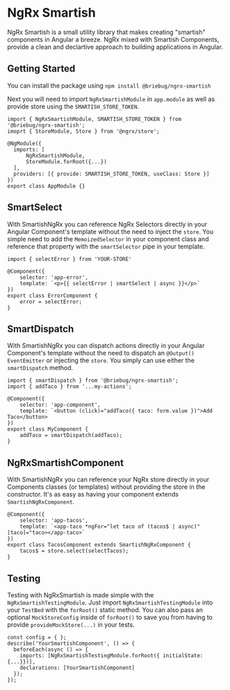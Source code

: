 # NgRx Smartish

NgRx Smartish is a small utility library that makes creating "smartish" components in Angular a breeze. NgRx mixed with Smartish Components, provide a clean and declartive approach to building applications in Angular. 


## Getting Started

You can install the package using `npm install @briebug/ngrx-smartish`

Next you will need to import `NgRxSmartishModule` in `app.module` as well as provide store using the `SMARTISH_STORE_TOKEN`.

```
import { NgRxSmartishModule, SMARTISH_STORE_TOKEN } from '@briebug/ngrx-smartish';
imoprt { StoreModule, Store } from '@ngrx/store';

@NgModule({
  imports: [
      NgRxSmartishModule,
      StoreModule.forRoot({...})
  ],
  providers: [{ provide: SMARTISH_STORE_TOKEN, useClass: Store }]
})
export class AppModule {}
```


## SmartSelect
With SmartishNgRx you can reference NgRx Selectors directly in your Angular Component's template without the need to inject the `store`. You simple need to add the `MemoizedSelector` in your component class and reference that property with the `smartSelector` pipe in your template.

```
import { selectError } from 'YOUR-STORE'

@Component({
    selector: 'app-error',
    template: `<p>{{ selectError | smartSelect | async }}</p>`
})
export class ErrorComponent {
    error = selectError;
}
```

## SmartDispatch

With SmartishNgRx you can dispatch actions directly in your Angular Component's template without the need to dispatch an `@Output() EventEmitter` or injecting the `store`. You simply can use either the `smartDispatch` method.

```
import { smartDispatch } from '@briebug/ngrx-smartish';
import { addTaco } from '...my-actions';

@Component({
    selector: 'app-component',
    template: `<button (click)="addTaco({ taco: form.value })">Add Taco</button>
})
export class MyComponent {
    addTaco = smartDispatch(addTaco);
}
```

## NgRxSmartishComponent

With SmartishNgRx you can reference your NgRx store directly in your Components classes (or templates) without providing the store in the constructor. It's as easy as having your component extends `SmartishNgRxComponent`. 

```
@Component({
    selector: 'app-tacos',
    template: `<app-taco *ngFor="let taco of (tacos$ | async)" [taco]="taco></app-taco>`
})
export class TacosComponent extends SmartishNgRxComponent {
    tacos$ = store.select(selectTacos);
}
```

## Testing
Testing with NgRxSmartish is made simple with the `NgRxSmartishTestingModule`. Just import `NgRxSmartishTestingModule` into your `TestBed` with the `forRoot()` static method. You can also pass an optional `MockStoreConfig` inside of `forRoot()` to save you from having to provide `provideMockStore(...)` in your tests. 

```
const config = { };
describe('YourSmartishComponent', () => {
  beforeEach(async () => {
    imports: [NgRxSmartishTestingModule.forRoot({ initialState: {...}})],
    declarations: [YourSmartishComponent]
  });
});
```